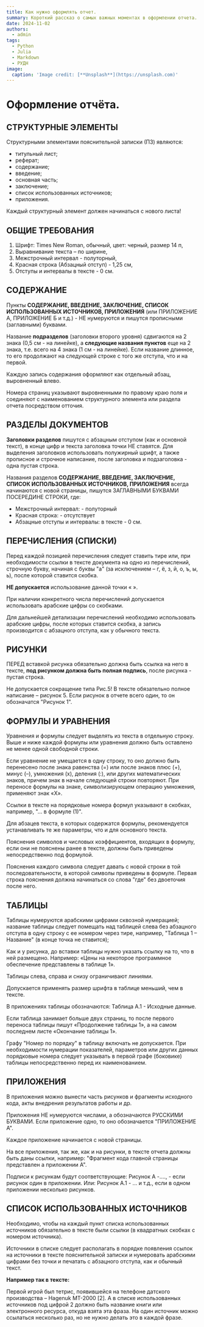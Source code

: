 ```yaml
---
title: Как нужно оформлять отчет.
summary: Короткий рассказ о самых важных моментах в оформлении отчета.
date: 2024-11-02
authors:
  - admin
tags:
  - Python
  - Julia
  - Markdown
  - РУДН
image:
  caption: 'Image credit: [**Unsplash**](https://unsplash.com)'
---
```


# Оформление отчёта.

## СТРУКТУРНЫЕ ЭЛЕМЕНТЫ

Структурными элементами пояснительной записки (ПЗ) являются:

- титульный лист;
- реферат;
- содержание;
- введение;
- основная часть;
- заключение;
- список использованных источников;
- приложения.

Каждый структурный элемент должен начинаться с нового листа!


## ОБЩИЕ ТРЕБОВАНИЯ

1) Шрифт: Times New Roman, обычный, цвет: черный, размер 14 п,
2) Выравнивание текста – по ширине,
3) Межстрочный интервал - полуторный,
4) Красная строка (Абзацный отступ) - 1,25 см,
5) Отступы и интервалы в тексте - 0 см.


## СОДЕРЖАНИЕ

Пункты **СОДЕРЖАНИЕ, ВВЕДЕНИЕ, ЗАКЛЮЧЕНИЕ, СПИСОК ИСПОЛЬЗОВАННЫХ ИСТОЧНИКОВ, ПРИЛОЖЕНИЯ** (или ПРИЛОЖЕНИЕ А,
ПРИЛОЖЕНИЕ Б и т.д.) - НЕ нумеруются и пишутся прописными (заглавными) буквами.

Название **подразделов** (заголовки второго уровня) сдвигаются на 2 знака (0,5 см - на линейке), а **следующие названия пунктов** еще на 2 знака, т.е. всего на 4 знака (1 см - на линейке). Если название длинное, то его продолжают на следующей строке с того же отступа, что и на первой.

Каждую запись содержания оформляют как отдельный абзац, выровненный влево.

Номера страниц указывают выровненными по правому краю поля и соединяют с наименованием структурного элемента или раздела отчета посредством отточия.


## РАЗДЕЛЫ ДОКУМЕНТОВ

**Заголовки разделов** пишутся с абзацным отступом (как и основной текст), в конце цифр и текста заголовка точки НЕ ставятся. Для выделения заголовков использовать
полужирный шрифт, а также прописное и строчное написание, после заголовка и подзаголовка - одна пустая строка.

Названия разделов **СОДЕРЖАНИЕ, ВВЕДЕНИЕ, ЗАКЛЮЧЕНИЕ, СПИСОК
ИСПОЛЬЗОВАННЫХ ИСТОЧНИКОВ, ПРИЛОЖЕНИЯ** всегда начинаются с новой страницы, пишутся ЗАГЛАВНЫМИ БУКВАМИ ПОСЕРЕДИНЕ СТРОКИ, где:
- Межстрочный интервал: - полуторный
- Красная строка: - отсутствует
- Абзацные отступы и интервалы: в тексте - 0 см.


## ПЕРЕЧИСЛЕНИЯ (СПИСКИ)

Перед каждой позицией перечисления следует ставить тире или, при необходимости ссылки в тексте документа на одно из перечислений, строчную букву, начиная с буквы "а" (за исключением – г, ё, з, й, о, ъ, ы, ь), после которой ставится скобка.

**НЕ допускается** использование данной точки « ».

При наличии конкретного числа перечислений допускается использовать арабские цифры со скобками.

Для дальнейшей детализации перечислений необходимо использовать арабские цифры, после которых ставится скобка, а запись производится с абзацного отступа, как у
обычного текста.


## РИСУНКИ

ПЕРЕД вставкой рисунка обязательно должна быть ссылка на него в тексте, **под рисунком должна быть полная подпись**, после рисунка - пустая строка.

Не допускается сокращение типа Рис.5! В тексте обязательно полное написание – рисунок 5. Если рисунок в отчете всего один, то он обозначатся "Рисунок 1". 


## ФОРМУЛЫ И УРАВНЕНИЯ

Уравнения и формулы следует выделять из текста в отдельную строку. Выше и ниже каждой формулы или уравнения должно быть оставлено не менее одной свободной строки.

Если уравнение не умещается в одну строку, то оно должно быть перенесено после знака равенства (=) или после знаков плюс (+), минус (–), умножения (х), деления (:), или других
математических знаков, причем знак в начале следующей строки повторяют. При переносе формулы на знаке, символизирующем операцию умножения, применяют знак «X».

Ссылки в тексте на порядковые номера формул указывают в скобках, например, "... в формуле (1)".

Для абзацев текста, в которых содержатся формулы, рекомендуется устанавливать те же параметры, что и для основного текста.

Пояснения символов и числовых коэффициентов, входящих в формулу, если они не пояснены ранее в тексте, должны быть приведены непосредственно под формулой.

Пояснения каждого символа следует давать с новой строки в той последовательности, в которой символы приведены в формуле. Первая строка пояснения должна начинаться со
слова "где" без двоеточия после него.


## ТАБЛИЦЫ

Таблицы нумеруются арабскими цифрами сквозной нумерацией; название таблицы следует помещать над таблицей слева без абзацного отступа в одну строку с ее номером через тире, например, "Таблица 1 – Название" (в конце точка не ставится);

Как и у рисунка, до вставки таблицы нужно указать ссылку на то, что в ней размещено. Например: «Цены на некоторое программное обеспечение представлены в
таблице 1».

Таблицы слева, справа и снизу ограничивают линиями. 

Допускается применять размер шрифта в таблице меньший, чем в тексте.

В приложениях таблицы обозначаются: Таблица А.1 - Исходные данные.

Если таблица занимает больше двух страниц, то после первого переноса таблицы пишут «Продолжение таблицы 1», а на самом
последнем листе «Окончание таблицы 1».

Графу "Номер по порядку" в таблицу включать не допускается. При необходимости нумерации показателей, параметров или других данных порядковые номера следует указывать в первой графе (боковике) таблицы непосредственно перед их наименованием.


## ПРИЛОЖЕНИЯ

В приложения можно вынести часть рисунков и фрагменты исходного кода, акты внедрения результатов работы и др. 

Приложения НЕ нумеруются числами, а обозначаются РУССКИМИ БУКВАМИ. Если приложение одно, то оно обозначается "ПРИЛОЖЕНИЕ А".

Каждое приложение начинается с новой страницы.

На все приложения, так же, как и на рисунки, в тексте отчета должны быть даны ссылки, например: "Фрагмент кода главной страницы представлен а приложении А".

Подписи к рисункам будут соответствующие: Рисунок А -...., - если рисунок один в приложении. Или: Рисунок А.1 - ... и т.д., если в одном приложении несколько рисунков.

## СПИСОК ИСПОЛЬЗОВАННЫХ ИСТОЧНИКОВ
Необходимо, чтобы на каждый пункт списка использованных источников обязательно в тексте были ссылки (в квадратных скобках с номером источника).

Источники в списке следует располагать в порядке появления ссылок на источники в тексте пояснительной записки и нумеровать арабскими цифрами без точки и печатать с абзацного отступа, как и обычный текст.

**Например так в тексте:**

Первой игрой был тетрис, появившейся на телефоне датского
производства – Hagenuk MT-2000 [2].
А в списке использованных источников под цифрой 2 должно быть название книги или электронного ресурса, откуда взята эта фраза. На один источник можно ссылаться
несколько раз, но не нужно делать это в каждой фразе.
